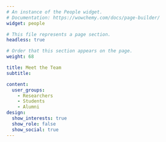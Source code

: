 ```yaml
---
# An instance of the People widget.
# Documentation: https://wowchemy.com/docs/page-builder/
widget: people

# This file represents a page section.
headless: true

# Order that this section appears on the page.
weight: 68

title: Meet the Team
subtitle:

content:
  user_groups:
    - Researchers
    - Students
    - Alumni
design:
  show_interests: true
  show_role: false
  show_social: true
---
```

